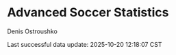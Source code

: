 # Advanced Soccer Statistics
Denis Ostroushko

<!-- gfm -->

Last successful data update: 2025-10-20 12:18:07 CST
